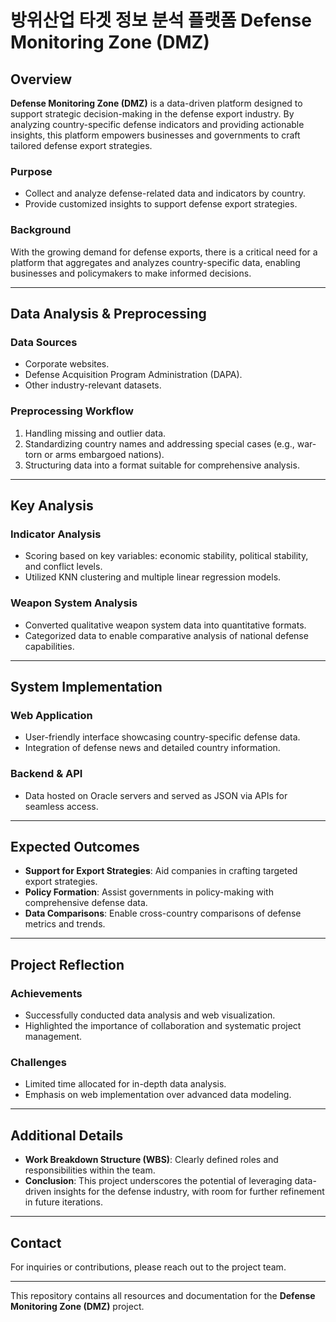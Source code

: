 # 방위산업 타겟 정보 분석 플랫폼       Defense Monitoring Zone (DMZ)

## Overview
**Defense Monitoring Zone (DMZ)** is a data-driven platform designed to support strategic decision-making in the defense export industry. By analyzing country-specific defense indicators and providing actionable insights, this platform empowers businesses and governments to craft tailored defense export strategies.

### Purpose
- Collect and analyze defense-related data and indicators by country.
- Provide customized insights to support defense export strategies.

### Background
With the growing demand for defense exports, there is a critical need for a platform that aggregates and analyzes country-specific data, enabling businesses and policymakers to make informed decisions.

---

## Data Analysis & Preprocessing
### Data Sources
- Corporate websites.
- Defense Acquisition Program Administration (DAPA).
- Other industry-relevant datasets.

### Preprocessing Workflow
1. Handling missing and outlier data.
2. Standardizing country names and addressing special cases (e.g., war-torn or arms embargoed nations).
3. Structuring data into a format suitable for comprehensive analysis.

---

## Key Analysis
### Indicator Analysis
- Scoring based on key variables: economic stability, political stability, and conflict levels.
- Utilized KNN clustering and multiple linear regression models.

### Weapon System Analysis
- Converted qualitative weapon system data into quantitative formats.
- Categorized data to enable comparative analysis of national defense capabilities.

---

## System Implementation
### Web Application
- User-friendly interface showcasing country-specific defense data.
- Integration of defense news and detailed country information.

### Backend & API
- Data hosted on Oracle servers and served as JSON via APIs for seamless access.

---

## Expected Outcomes
- **Support for Export Strategies**: Aid companies in crafting targeted export strategies.
- **Policy Formation**: Assist governments in policy-making with comprehensive defense data.
- **Data Comparisons**: Enable cross-country comparisons of defense metrics and trends.

---

## Project Reflection
### Achievements
- Successfully conducted data analysis and web visualization.
- Highlighted the importance of collaboration and systematic project management.

### Challenges
- Limited time allocated for in-depth data analysis.
- Emphasis on web implementation over advanced data modeling.

---

## Additional Details
- **Work Breakdown Structure (WBS)**: Clearly defined roles and responsibilities within the team.
- **Conclusion**: This project underscores the potential of leveraging data-driven insights for the defense industry, with room for further refinement in future iterations.

---

## Contact
For inquiries or contributions, please reach out to the project team.

---

This repository contains all resources and documentation for the **Defense Monitoring Zone (DMZ)** project.
